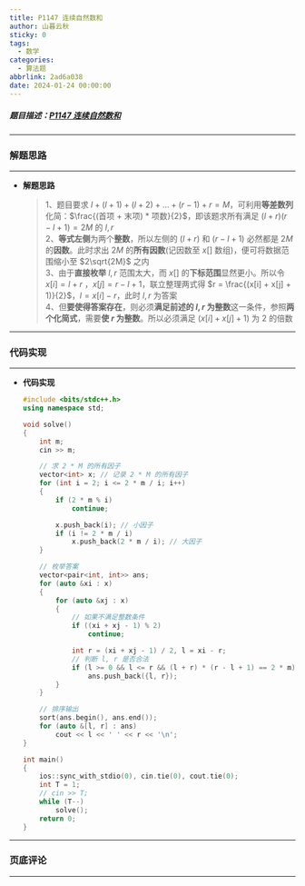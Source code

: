 ```yaml
---
title: P1147 连续自然数和
author: 山暮云秋
sticky: 0
tags:
  - 数学
categories:
  - 算法题
abbrlink: 2ad6a038
date: 2024-01-24 00:00:00
---
```


##### 题目描述：[P1147 连续自然数和](https://www.luogu.com.cn/problem/P1147)

---

### **解题思路**

---

- **解题思路**

  > 1、题目要求 $l + (l+1) + (l+2) + \ldots + (r-1) + r = M$，可利用**等差数列**化简：$\frac{(首项 + 末项) * 项数}{2}$，即该题求所有满足 $(l + r)(r - l + 1) = 2M$ 的 $l, r$  
  > 2、**等式左侧**为两个**整数**，所以左侧的 $(l + r)$ 和 $(r - l + 1)$ 必然都是 $2M$ 的**因数**。此时求出 $2M$ 的**所有因数**(记因数至 $x[]$ 数组)，便可将数据范围缩小至 $2\sqrt{2M}$ 之内  
  > 3、由于**直接枚举** $l, r$ 范围太大，而 $x[]$ 的**下标范围**显然更小。所以令 $x[i] = l + r$ ，$x[j] = r - l + 1$，联立整理两式得 $r = \frac{(x[i] + x[j] + 1)}{2}$，$l = x[i] - r$，此时 $l, r$ 为答案  
  > 4、但**要使得答案存在**，则必须**满足前述的 $l, r$ 为整数**这一条件，参照**两个化简式**，需要**使 $r$ 为整数**。所以必须满足 $(x[i] + x[j] + 1)$ 为 $2$ 的倍数

---

### **代码实现**

---

- **代码实现**

  ```cpp
  #include <bits/stdc++.h>
  using namespace std;

  void solve()
  {
      int m;
      cin >> m;

      // 求 2 * M 的所有因子
      vector<int> x; // 记录 2 * M 的所有因子
      for (int i = 2; i <= 2 * m / i; i++)
      {
          if (2 * m % i)
              continue;

          x.push_back(i); // 小因子
          if (i != 2 * m / i)
              x.push_back(2 * m / i); // 大因子
      }

      // 枚举答案
      vector<pair<int, int>> ans;
      for (auto &xi : x)
      {
          for (auto &xj : x)
          {
              // 如果不满足整数条件
              if ((xi + xj - 1) % 2)
                  continue;

              int r = (xi + xj - 1) / 2, l = xi - r;
              // 判断 l, r 是否合法
              if (l >= 0 && l <= r && (l + r) * (r - l + 1) == 2 * m)
                  ans.push_back({l, r});
          }
      }

      // 排序输出
      sort(ans.begin(), ans.end());
      for (auto &[l, r] : ans)
          cout << l << ' ' << r << '\n';
  }

  int main()
  {
      ios::sync_with_stdio(0), cin.tie(0), cout.tie(0);
      int T = 1;
      // cin >> T;
      while (T--)
          solve();
      return 0;
  }
  ```

---

### **页底评论**

---
